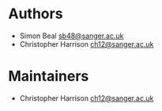 # Authors

* Simon Beal <sb48@sanger.ac.uk>
* Christopher Harrison <ch12@sanger.ac.uk>

# Maintainers

* Christopher Harrison <ch12@sanger.ac.uk>
